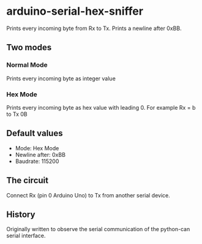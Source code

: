# arduino-serial-hex-sniffer
Prints every incoming byte from Rx to Tx. Prints a newline after 0xBB.

## Two modes
### Normal Mode
Prints every incoming byte as integer value
### Hex Mode
Prints every incoming byte as hex value with leading 0. For example Rx = b to Tx 0B
  
## Default values
* Mode: Hex Mode
* Newline after: 0xBB
* Baudrate: 115200

## The circuit
Connect Rx (pin 0 Arduino Uno) to Tx from another serial device.

## History
Originally written to observe the serial communication of the python-can serial interface.

